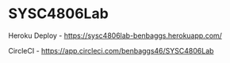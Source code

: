 # SYSC4806Lab

Heroku Deploy - https://sysc4806lab-benbaggs.herokuapp.com/

CircleCI - https://app.circleci.com/benbaggs46/SYSC4806Lab
